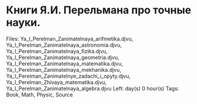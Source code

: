# Книги Я.И. Перельмана про точные науки.

Files: Ya_I_Perelman_Zanimatelnaya_arifmetika.djvu, Ya_I_Perelman_Zanimatelnaya_astronomia.djvu, Ya_I_Perelman_Zanimatelnaya_fizika.djvu, Ya_I_Perelman_Zanimatelnaya_geometria.djvu, Ya_I_Perelman_Zanimatelnaya_matematika.djvu, Ya_I_Perelman_Zanimatelnaya_mekhanika.djvu, Ya_I_Perelman_Zanimatelnye_zadachi_i_opyty.djvu, Ya_I_Perelman_Zhivaya_matematika.djvu, Ya_I_Perelman_Zanimatelnaya_algebra.djvu
Left:  day(s) 0 hour(s) 
Tags: Book, Math, Physic, Source